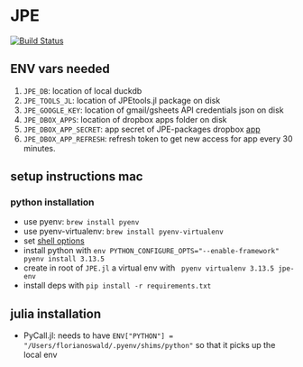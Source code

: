 # JPE

[![Build Status](https://github.com/floswald/JPE.jl/actions/workflows/CI.yml/badge.svg?branch=main)](https://github.com/floswald/JPE.jl/actions/workflows/CI.yml?query=branch%3Amain)


## ENV vars needed

1. `JPE_DB`: location of local duckdb
2. `JPE_TOOLS_JL`: location of JPEtools.jl package on disk
3. `JPE_GOOGLE_KEY`: location of gmail/gsheets API credentials json on disk
4. `JPE_DBOX_APPS`: location of dropbox apps folder on disk
5. `JPE_DBOX_APP_SECRET`: app secret of JPE-packages dropbox [app](https://www.dropbox.com/developers/apps/info/l5g60uc0i2yn2iw)
6. `JPE_DBOX_APP_REFRESH`: refresh token to get new access for app every 30 minutes.


## setup instructions mac

### python installation

* use pyenv: `brew install pyenv`
* use pyenv-virtualenv: `brew install pyenv-virtualenv`
* set [shell options](https://github.com/pyenv/pyenv?tab=readme-ov-file#b-set-up-your-shell-environment-for-pyenv)
* install python with `env PYTHON_CONFIGURE_OPTS="--enable-framework" pyenv install 3.13.5`
* create in root of `JPE.jl` a virtual env with ` pyenv virtualenv 3.13.5 jpe-env`
* install deps with `pip install -r requirements.txt`


## julia installation

* PyCall.jl: needs to have `ENV["PYTHON"] = "/Users/florianoswald/.pyenv/shims/python"` so that it picks up the local env